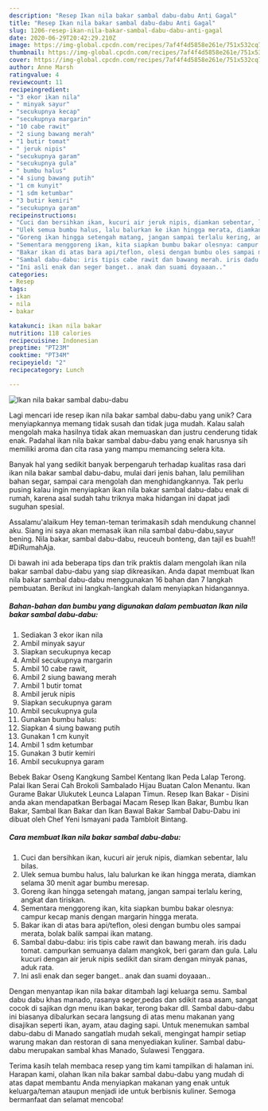 ```yaml
---
description: "Resep Ikan nila bakar sambal dabu-dabu Anti Gagal"
title: "Resep Ikan nila bakar sambal dabu-dabu Anti Gagal"
slug: 1206-resep-ikan-nila-bakar-sambal-dabu-dabu-anti-gagal
date: 2020-06-29T20:42:29.210Z
image: https://img-global.cpcdn.com/recipes/7af4f4d5858e261e/751x532cq70/ikan-nila-bakar-sambal-dabu-dabu-foto-resep-utama.jpg
thumbnail: https://img-global.cpcdn.com/recipes/7af4f4d5858e261e/751x532cq70/ikan-nila-bakar-sambal-dabu-dabu-foto-resep-utama.jpg
cover: https://img-global.cpcdn.com/recipes/7af4f4d5858e261e/751x532cq70/ikan-nila-bakar-sambal-dabu-dabu-foto-resep-utama.jpg
author: Anne Marsh
ratingvalue: 4
reviewcount: 11
recipeingredient:
- "3 ekor ikan nila"
- " minyak sayur"
- "secukupnya kecap"
- "secukupnya margarin"
- "10 cabe rawit"
- "2 siung bawang merah"
- "1 butir tomat"
- " jeruk nipis"
- "secukupnya garam"
- "secukupnya gula"
- " bumbu halus"
- "4 siung bawang putih"
- "1 cm kunyit"
- "1 sdm ketumbar"
- "3 butir kemiri"
- "secukupnya garam"
recipeinstructions:
- "Cuci dan bersihkan ikan, kucuri air jeruk nipis, diamkan sebentar, lalu bilas."
- "Ulek semua bumbu halus, lalu balurkan ke ikan hingga merata, diamkan selama 30 menit agar bumbu meresap."
- "Goreng ikan hingga setengah matang, jangan sampai terlalu kering, angkat dan tiriskan."
- "Sementara menggoreng ikan, kita siapkan bumbu bakar olesnya: campur kecap manis dengan margarin hingga merata."
- "Bakar ikan di atas bara api/teflon, olesi dengan bumbu oles sampai merata, bolak balik sampai ikan matang."
- "Sambal dabu-dabu: iris tipis cabe rawit dan bawang merah. iris dadu tomat. campurkan semuanya dalam mangkok, beri garam dan gula. Lalu kucuri dengan air jeruk nipis sedikit dan siram dengan minyak panas, aduk rata."
- "Ini asli enak dan seger banget.. anak dan suami doyaaan.."
categories:
- Resep
tags:
- ikan
- nila
- bakar

katakunci: ikan nila bakar 
nutrition: 118 calories
recipecuisine: Indonesian
preptime: "PT23M"
cooktime: "PT34M"
recipeyield: "2"
recipecategory: Lunch

---
```



![Ikan nila bakar sambal dabu-dabu](https://img-global.cpcdn.com/recipes/7af4f4d5858e261e/751x532cq70/ikan-nila-bakar-sambal-dabu-dabu-foto-resep-utama.jpg)

Lagi mencari ide resep ikan nila bakar sambal dabu-dabu yang unik? Cara menyiapkannya memang tidak susah dan tidak juga mudah. Kalau salah mengolah maka hasilnya tidak akan memuaskan dan justru cenderung tidak enak. Padahal ikan nila bakar sambal dabu-dabu yang enak harusnya sih memiliki aroma dan cita rasa yang mampu memancing selera kita.

Banyak hal yang sedikit banyak berpengaruh terhadap kualitas rasa dari ikan nila bakar sambal dabu-dabu, mulai dari jenis bahan, lalu pemilihan bahan segar, sampai cara mengolah dan menghidangkannya. Tak perlu pusing kalau ingin menyiapkan ikan nila bakar sambal dabu-dabu enak di rumah, karena asal sudah tahu triknya maka hidangan ini dapat jadi suguhan spesial.

Assalamu&#39;alaikum Hey teman-teman terimakasih sdah mendukung channel aku. Siang ini saya akan memasak ikan nila sambal dabu-dabu,sayur bening. Nila bakar, sambal dabu-dabu, reuceuh bonteng, dan tajil es buah!! #DiRumahAja.


Di bawah ini ada beberapa tips dan trik praktis dalam mengolah ikan nila bakar sambal dabu-dabu yang siap dikreasikan. Anda dapat membuat Ikan nila bakar sambal dabu-dabu menggunakan 16 bahan dan 7 langkah pembuatan. Berikut ini langkah-langkah dalam menyiapkan hidangannya.

<!--inarticleads1-->

##### Bahan-bahan dan bumbu yang digunakan dalam pembuatan Ikan nila bakar sambal dabu-dabu:

1. Sediakan 3 ekor ikan nila
1. Ambil  minyak sayur
1. Siapkan secukupnya kecap
1. Ambil secukupnya margarin
1. Ambil 10 cabe rawit,
1. Ambil 2 siung bawang merah
1. Ambil 1 butir tomat
1. Ambil  jeruk nipis
1. Siapkan secukupnya garam
1. Ambil secukupnya gula
1. Gunakan  bumbu halus:
1. Siapkan 4 siung bawang putih
1. Gunakan 1 cm kunyit
1. Ambil 1 sdm ketumbar
1. Gunakan 3 butir kemiri
1. Ambil secukupnya garam


Bebek Bakar Oseng Kangkung Sambel Kentang Ikan Peda Lalap Terong. Palai Ikan Serai Cah Brokoli Sambalado Hijau Buatan Calon Menantu. Ikan Gurame Bakar Ulukutek Leunca Lalapan Timun. Resep Ikan Bakar - Disini anda akan mendapatkan Berbagai Macam Resep Ikan Bakar, Bumbu Ikan Bakar, Sambal Ikan Bakar dan Ikan Bawal Bakar Sambal Dabu-Dabu ini dibuat oleh Chef Yeni Ismayani pada Tambloit Bintang. 

<!--inarticleads2-->

##### Cara membuat Ikan nila bakar sambal dabu-dabu:

1. Cuci dan bersihkan ikan, kucuri air jeruk nipis, diamkan sebentar, lalu bilas.
1. Ulek semua bumbu halus, lalu balurkan ke ikan hingga merata, diamkan selama 30 menit agar bumbu meresap.
1. Goreng ikan hingga setengah matang, jangan sampai terlalu kering, angkat dan tiriskan.
1. Sementara menggoreng ikan, kita siapkan bumbu bakar olesnya: campur kecap manis dengan margarin hingga merata.
1. Bakar ikan di atas bara api/teflon, olesi dengan bumbu oles sampai merata, bolak balik sampai ikan matang.
1. Sambal dabu-dabu: iris tipis cabe rawit dan bawang merah. iris dadu tomat. campurkan semuanya dalam mangkok, beri garam dan gula. Lalu kucuri dengan air jeruk nipis sedikit dan siram dengan minyak panas, aduk rata.
1. Ini asli enak dan seger banget.. anak dan suami doyaaan..


Dengan menyantap ikan nila bakar ditambah lagi keluarga semu. Sambal dabu dabu khas manado, rasanya seger,pedas dan sdikit rasa asam, sangat cocok di sajikan dgn menu ikan bakar, terong bakar dll. Sambal dabu-dabu ini biasanya dibalurkan secara langsung di atas menu makanan yang disajikan seperti ikan, ayam, atau daging sapi. Untuk menemukan sambal dabu-dabu di Manado sangatlah mudah sekali, mengingat hampir setiap warung makan dan restoran di sana menyediakan kuliner. Sambal dabu-dabu merupakan sambal khas Manado, Sulawesi Tenggara. 

Terima kasih telah membaca resep yang tim kami tampilkan di halaman ini. Harapan kami, olahan Ikan nila bakar sambal dabu-dabu yang mudah di atas dapat membantu Anda menyiapkan makanan yang enak untuk keluarga/teman ataupun menjadi ide untuk berbisnis kuliner. Semoga bermanfaat dan selamat mencoba!

